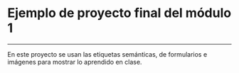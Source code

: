 # Ejemplo de proyecto final del módulo 1
---
En este proyecto se usan las etiquetas semánticas, de formularios e imágenes para mostrar lo aprendido en clase.
